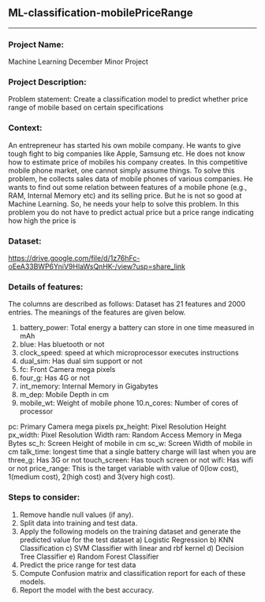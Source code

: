 ## ML-classification-mobilePriceRange
------------------------------------
### Project Name:
Machine Learning December Minor Project

### Project Description:
Problem statement: Create a classification model to predict whether price range of mobile based on certain specifications

### Context: 
An entrepreneur has started his own mobile company. He wants to give tough fight to big companies like Apple, Samsung etc. He does not know how to estimate price of mobiles his company creates. In this competitive mobile phone market, one cannot simply assume things. To solve this problem, he collects sales data of mobile phones of various companies. He wants to find out some relation between features of a mobile phone (e.g., RAM, Internal Memory etc) and its selling price. But he is not so good at Machine Learning. So, he needs your help to solve this problem. In this problem you do not have to predict actual price but a price range indicating how high the price is
### Dataset:
https://drive.google.com/file/d/1z76hFc-oEeA33BWP6YniV9HlaWsQnHK-/view?usp=share_link

### Details of features:
The columns are described as follows:
Dataset has 21 features and 2000 entries. The meanings of the features are given below.
  1. battery_power: Total energy a battery can store in one time measured in mAh
  2. blue: Has bluetooth or not
  3. clock_speed: speed at which microprocessor executes instructions
  4. dual_sim: Has dual sim support or not
  5. fc: Front Camera mega pixels
  6. four_g: Has 4G or not
  7. int_memory: Internal Memory in Gigabytes
  8. m_dep: Mobile Depth in cm
  9. mobile_wt: Weight of mobile phone
  10.n_cores: Number of cores of processor

  pc: Primary Camera mega pixels
  px_height: Pixel Resolution Height
  px_width: Pixel Resolution Width
  ram: Random Access Memory in Mega Bytes
  sc_h: Screen Height of mobile in cm
  sc_w: Screen Width of mobile in cm
  talk_time: longest time that a single battery charge will last when you are
  three_g: Has 3G or not
  touch_screen: Has touch screen or not
  wifi: Has wifi or not
  price_range: This is the target variable with value of 0(low cost), 1(medium cost),
  2(high cost) and 3(very high cost).

### Steps to consider:
1. Remove handle null values (if any).
2. Split data into training and test data.
3. Apply the following models on the training dataset and generate the predicted value for the test dataset
  a) Logistic Regression
  b) KNN Classification
  c) SVM Classifier with linear and rbf kernel
  d) Decision Tree Classifier
  e) Random Forest Classifier
4. Predict the price range for test data
5. Compute Confusion matrix and classification report for each of these models.
6. Report the model with the best accuracy.
